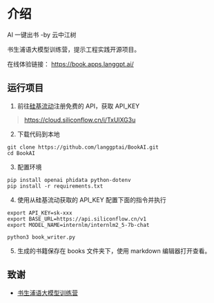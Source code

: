 # 介绍

AI 一键出书 -by 云中江树

书生浦语大模型训练营，提示工程实践开源项目。

在线体验链接：
https://book.apps.langgpt.ai/

## 运行项目

1. 前往[硅基流动](https://cloud.siliconflow.cn/i/TxUlXG3u)注册免费的 API，获取 API_KEY
> https://cloud.siliconflow.cn/i/TxUlXG3u

2. 下载代码到本地
```
git clone https://github.com/langgptai/BookAI.git
cd BookAI
```

3. 配置环境
```
pip install openai phidata python-dotenv
pip install -r requirements.txt
```

4. 使用从硅基流动获取的 API_KEY 配置下面的指令并执行
```
export API_KEY=sk-xxx
export BASE_URL=https://api.siliconflow.cn/v1
export MODEL_NAME=internlm/internlm2_5-7b-chat

python3 book_writer.py
```

5. 生成的书籍保存在 books 文件夹下，使用 markdown 编辑器打开查看。

## 致谢
- [书生浦语大模型训练营](https://github.com/InternLM/Tutorial)